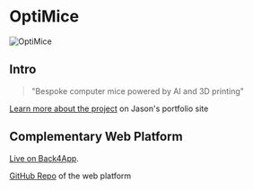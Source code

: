 # OptiMice

![OptiMice](V2/rendering/jason_hand_half_minimal%20v39.gif)

## Intro

> "Bespoke computer mice powered by AI and 3D printing"

[Learn more about the project](https://jasontsemf.github.io/optimice.html) on Jason's portfolio site

## Complementary Web Platform

[Live on Back4App](https://optimice-jasontsemf.b4a.run).

[GitHub Repo](https://github.com/jasontsemf/OptimiceDashboard) of the web platform